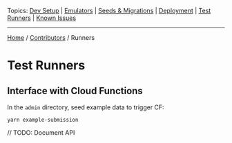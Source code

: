 Topics: [Dev Setup](./Contributors.md) | [Emulators](./Emulators.md) | [Seeds & Migrations](./Seeds-Migrations.md) | [Deployment](./Deployment/Index.md) | [Test Runners](./Runners/Index.md) | [Known Issues](./Known-Issues.md)

---

[Home](../../README.md) / [Contributors](../Contributors.md) / Runners

# Test Runners

## Interface with Cloud Functions

In the `admin` directory, seed example data to trigger CF:

```
yarn example-submission
```

// TODO: Document API
